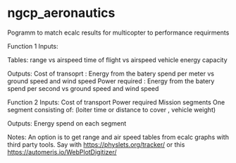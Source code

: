 # ngcp_aeronautics
Pogramm to match ecalc results for multicopter to performance requirments

Function 1
Inputs:

Tables:
	range vs airspeed
	time of flight vs airspeed
	vehicle energy capacity
	
	
Outputs:
	Cost of transoprt : Energy from the batery spend per meter vs ground speed and wind speed
	Power required    : Energy from the batery spend per second vs ground speed and wind speed  
	


Function 2
Inputs:
	Cost of transport
	Power required
	Mission segments 
		One segment consisting of: (loiter time or distance to cover , vehicle weight)
	
Outputs:
	Energy spend on each segment

	
Notes:
An option is to get range and air speed tables from ecalc graphs with third party tools.
Say with 
https://physlets.org/tracker/
or this
https://automeris.io/WebPlotDigitizer/
